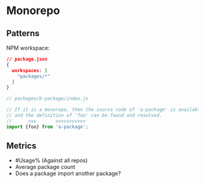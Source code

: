 # Monorepo

## Patterns

NPM workspace:

```json
// package.json
{
  workspaces: [
    "packages/*"
  ]
}
```

```js
// packages/b-package/index.js

// If it is a monorepo, then the source code of 'a-package' is available,
// and the definition of 'foo' can be found and resolved.
//      vvv       vvvvvvvvvvv
import {foo} from 'a-package';
```

<!-- TODO: Other monorepo package managers -->

## Metrics

* #Usage% (Against all repos)
* Average package count
* Does a package import another package?
